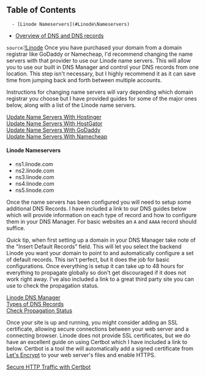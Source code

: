 ## Table of Contents

      - [Linode Nameservers](#Linode\Nameservers)
- [Overview of DNS and DNS records](#overview\of\dns\and\dns\records)

`source`:[!Linode](https://www.linode.com/community/questions/19221/how-to-configure-a-domain-name-step-by-step-on-a-linode-server-platform)
Once you have purchased your domain from a domain registrar like GoDaddy or Namecheap, I'd recommend changing the name servers with that provider to use our Linode name servers. This will allow you to use our built in DNS Manager and control your DNS records from one location. This step isn't necessary, but I highly recommend it as it can save time from jumping back and forth between multiple accounts.

Instructions for changing name servers will vary depending which domain registrar you choose but I have provided guides for some of the major ones below, along with a list of the Linode name servers.

[Update Name Servers With Hostinger](https://www.hostinger.com/tutorials/dns/how-to-change-domain-nameservers)  
[Update Name Servers With HostGator](https://www.hostgator.com/help/article/how-to-change-name-servers-with-hover)  
[Update Name Servers With GoDaddy](https://www.godaddy.com/help/set-custom-nameservers-for-domains-registered-with-godaddy-12317)  
[Update Name Servers With Namecheap](https://www.namecheap.com/support/knowledgebase/article.aspx/767/10/how-to-change-dns-for-a-domain)

#### Linode Nameservers

- ns1.linode.com
- ns2.linode.com
- ns3.linode.com
- ns4.linode.com
- ns5.linode.com

Once the name servers has been configured you will need to setup some additional DNS Records. I have included a link to our DNS guides below which will provide information on each type of record and how to configure them in your DNS Manager. For basic websites an `A` and `AAAA` record should suffice.

Quick tip, when first setting up a domain in your DNS Manager take note of the "Insert Default Records" field. This will let you select the backend Linode you want your domain to point to and automatically configure a set of default records. This isn't perfect, but it does the job for basic configurations. Once everything is setup it can take up to 48 hours for everything to propagate globally so don't get discouraged if it does not work right away. I've also included a link to a great third party site you can use to check the propagation status.

[Linode DNS Manager](https://www.linode.com/docs/platform/manager/dns-manager/)  
[Types of DNS Records](https://www.linode.com/docs/networking/dns/dns-records-an-introduction/)  
[Check Propagation Status](https://dnschecker.org/)

Once your site is up and running, you might consider adding an SSL certificate, allowing secure connections between your web server and a connecting browser. Linode does not provide SSL certificates, but we do have an excellent guide on using Certbot which I have included a link to below. Certbot is a tool the will automatically add a signed certificate from [Let's Encrypt](https://letsencrypt.org/) to your web server's files and enable HTTPS.

[Secure HTTP Traffic with Certbot](https://www.linode.com/docs/quick-answers/websites/secure-http-traffic-certbot/)
